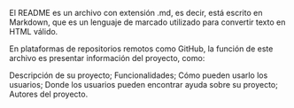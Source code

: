 El README es un archivo con extensión .md, es decir, está escrito en Markdown, que es un lenguaje de marcado utilizado para convertir texto en HTML válido.

En plataformas de repositorios remotos como GitHub, la función de este archivo es presentar información del proyecto, como:

Descripción de su proyecto;
Funcionalidades;
Cómo pueden usarlo los usuarios;
Donde los usuarios pueden encontrar ayuda sobre su proyecto;
Autores del proyecto.